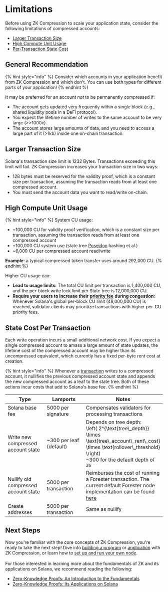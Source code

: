 # Limitations

Before using ZK Compression to scale your application state, consider the following limitations of compressed accounts:

* [Larger Transaction Size](limitations.md#larger-transaction-size)
* [High Compute Unit Usage](limitations.md#high-compute-unit-usage)
* [Per-Transaction State Cost](limitations.md#state-cost-per-transaction)

## General Recommendation

{% hint style="info" %}
Consider which accounts in your application benefit from ZK Compression and which don't. You can use both types for different parts of your application!
{% endhint %}

It may be preferred for an account _not_ to be permanently compressed if:

* The account gets updated very frequently within a single block (e.g., shared liquidity pools in a DeFi protocol).
* You expect the lifetime number of writes to the same account to be very large (>>1000x).
* The account stores large amounts of data, and you need to access a large part of it (>1kb) inside one on-chain transaction.

## **Larger Transaction Size**

Solana's transaction size limit is 1232 Bytes. Transactions exceeding this limit will fail. ZK Compression increases your transaction size in two ways:

* 128 bytes must be reserved for the validity proof, which is a constant size per transaction, assuming the transaction reads from at least one compressed account.
* You must send the account data you want to read/write on-chain.

## **High Compute Unit Usage**

{% hint style="info" %}
System CU usage:

* \~100,000 CU for validity proof verification, which is a constant size per transaction, assuming the transaction reads from at least one compressed account
* \~100,000 CU system use (state tree [Poseidon](https://eprint.iacr.org/2019/458.pdf) hashing et al.)
* \~6,000 CU per compressed account read/write

**Example**: a typical compressed token transfer uses around 292,000 CU.
{% endhint %}

Higher CU usage can:

* **Lead to usage limits:** The total CU limit per transaction is 1,400,000 CU, and the per-block write lock limit per State tree is 12,000,000 CU.
* **Require your users to increase their** [**priority fee**](https://solana.com/developers/guides/advanced/how-to-use-priority-fees) **during congestion:** Whenever Solana's global per-block CU limit (48,000,000 CU) is reached, validator clients may prioritize transactions with higher per-CU priority fees.

## State Cost Per Transaction&#x20;

Each write operation incurs a small additional network cost. If you expect a single compressed account to amass a large amount of state updates, the lifetime cost of the compressed account may be higher than its uncompressed equivalent, which currently has a fixed per-byte rent cost at creation.

{% hint style="info" %}
Whenever a [transaction](lifecycle-of-a-transaction.md) writes to a compressed account, it nullifies the previous compressed account state and appends the new compressed account as a leaf to the state tree. Both of these actions incur costs that add to Solana's base fee.
{% endhint %}

<table><thead><tr><th width="150">Type</th><th width="178">Lamports</th><th>Notes</th></tr></thead><tbody><tr><td>Solana base fee</td><td>5000 per signature</td><td>Compensates validators for processing transactions</td></tr><tr><td>Write new compressed account state </td><td>~300 per leaf (default)</td><td>Depends on tree depth: <br><span class="math">\left( 2^{\text{tree\_depth}} \times \text{tree\_account\_rent\_cost} \times \text{rollover\_threshold} \right) </span><br>~300 for the default depth of <code>26</code></td></tr><tr><td>Nullify old compressed account state</td><td>5000 per transaction</td><td>Reimburses the cost of running a Forester transaction. The current default Forester node implementation can be found <a href="../../node-operators/run-a-node.md#light-forester-node">here</a></td></tr><tr><td>Create addresses</td><td>5000 per transaction</td><td>Same as nullify</td></tr></tbody></table>

## Next Steps

Now you're familiar with the core concepts of ZK Compression, you're ready to take the next step! Dive into [building a program](https://www.zkcompression.com/introduction/intro-to-development#on-chain-program-development) or [application](https://www.zkcompression.com/introduction/intro-to-development#client-side-development) with ZK Compression, or learn how to [set up and run your own node](../../node-operators/run-a-node.md).\
\
For those interested in learning more about the fundamentals of ZK and its applications on Solana, we recommend reading the following:

* [Zero-Knowledge Proofs: An Introduction to the Fundamentals](https://www.helius.dev/blog/zero-knowledge-proofs-an-introduction-to-the-fundamentals)
* [Zero-Knowledge Proofs: Its Applications on Solana](https://www.helius.dev/blog/zero-knowledge-proofs-its-applications-on-solana)

